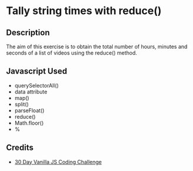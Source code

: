 # Tally string times with reduce()

## Description

The aim of this exercise is to obtain the total number of hours, minutes and seconds of a list of videos using the reduce() method.

## Javascript Used

* querySelectorAll()
* data attribute
* map()
* split()
* parseFloat()
* reduce()
* Math.floor()
* %

## Credits

* [30 Day Vanilla JS Coding Challenge](https://javascript30.com/)

